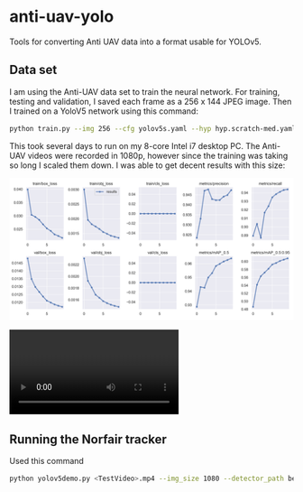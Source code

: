 # anti-uav-yolo
Tools for converting Anti UAV data into a format usable for YOLOv5.

## Data set
I am using the Anti-UAV data set to train the neural network. For training, testing and validation,
I saved each frame as a 256 x 144 JPEG image. Then I trained on a YoloV5 network using this command:
```sh
python train.py --img 256 --cfg yolov5s.yaml --hyp hyp.scratch-med.yaml --batch 32 --epochs 10 --data anti_uav_data.yaml --weights yolov5s.pt --workers 24 --name yolo_anti_uav
```
This took several days to run on my 8-core Intel i7 desktop PC.
The Anti-UAV videos were recorded in 1080p, however since the training was taking so long I scaled them down.
I was able to get decent results with this size:

![Results](results.png)

![VisibleOut0](visible_out.mp4)

## Running the Norfair tracker
Used this command
```sh
python yolov5demo.py <TestVideo>.mp4 --img_size 1080 --detector_path best.pt --classes 0 --track_points bbox
```
